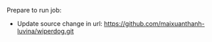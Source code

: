 Prepare to run job:
 - Update source change in url:
	https://github.com/maixuanthanh-luvina/wiperdog.git
